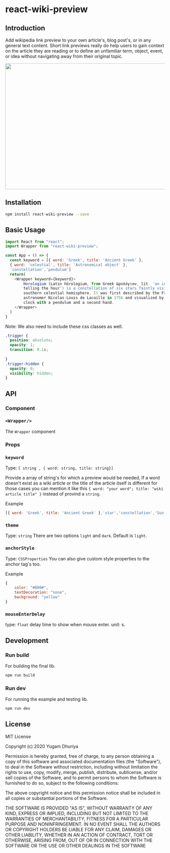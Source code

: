 # react-wiki-preview

## Introduction
Add wikipedia link preview to your own article's, blog post's, or in any general text content. Short link previews really do help users to gain context on the article they are reading or to define an unfamiliar term, object, event, or idea without navigating away from their original topic.

<p align="center">
  <img src="https://github.com/pizza3/asset/blob/master/demopreview.gif?raw=true" height="398" width="650">
</p>


## Installation

```zsh
npm install react-wiki-preview --save
```

## Basic Usage

```js
import React from "react";
import Wrapper from "react-wiki-preview";

const App = () => {
  const keyword = [{ word: 'Greek', title: 'Ancient Greek' }, 
  { word: 'celestial', title: 'Astronomical object' },
  'constellation','pendulum']
  return(
    <Wrapper keyword={keyword}>
        Horologium (Latin hōrologium, from Greek ὡρολόγιον, lit. 'an instrument for
        telling the hour') is a constellation of six stars faintly visible in the
        southern celestial hemisphere. It was first described by the French
        astronomer Nicolas-Louis de Lacaille in 1756 and visualized by him as a
        clock with a pendulum and a second hand.
    </Wrapper>
  )
}
```

Note: We also need to include these css classes as well.

```css
.trigger {
  position: absolute;
  opacity: 1;
  transition: 0.1s;
  
}
.trigger-hidden {
  opacity: 0;
  visibility: hidden;
}
```

## API

### Component

### `<Wrapper/>`
The `Wrapper` component 

### Props

### `keyword`  

Type: `[ string , { word: string, title: string}]`

Provide a array of string's for which a preview would be needed, If a word doesn't exist as a wiki article or the title of the article itself is different for
those cases you can mention it like this `{ word: "your word"; title: "wiki article title" }` instead of provind a `string`.

Example
```js
[{ word: 'Greek', title: 'Ancient Greek' },'star','constellation','Sun']
```

### `theme` 
Type: `string`
There are two options `light` and `dark`. Default is `light`.

### `anchorStyle` 
Type: `CSSProperties`
You can also give custom style properties to the anchor tag's too.

Example
```js
{
    color: "#000#",
    textDecoration: "none",
    background: "yellow"
}
```

### `mouseEnterDelay`
type: `float`
delay time to show when mouse enter. unit: s.


## Development

### Run build
For building the final lib.
```bash
npm run build
```

### Run dev
For running the example and testing lib.
```bash
npm run dev
```

## License

MIT License

Copyright (c) 2020 Yugam Dhuriya

Permission is hereby granted, free of charge, to any person obtaining a copy
of this software and associated documentation files (the "Software"), to deal
in the Software without restriction, including without limitation the rights
to use, copy, modify, merge, publish, distribute, sublicense, and/or sell
copies of the Software, and to permit persons to whom the Software is
furnished to do so, subject to the following conditions:

The above copyright notice and this permission notice shall be included in all
copies or substantial portions of the Software.

THE SOFTWARE IS PROVIDED "AS IS", WITHOUT WARRANTY OF ANY KIND, EXPRESS OR
IMPLIED, INCLUDING BUT NOT LIMITED TO THE WARRANTIES OF MERCHANTABILITY,
FITNESS FOR A PARTICULAR PURPOSE AND NONINFRINGEMENT. IN NO EVENT SHALL THE
AUTHORS OR COPYRIGHT HOLDERS BE LIABLE FOR ANY CLAIM, DAMAGES OR OTHER
LIABILITY, WHETHER IN AN ACTION OF CONTRACT, TORT OR OTHERWISE, ARISING FROM,
OUT OF OR IN CONNECTION WITH THE SOFTWARE OR THE USE OR OTHER DEALINGS IN THE
SOFTWARE